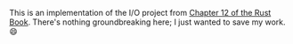 This is an implementation of the I/O project from [Chapter 12 of the Rust Book](https://doc.rust-lang.org/book/second-edition/ch12-00-an-io-project.html). There's nothing groundbreaking here; I just wanted to save my work. :smile:
